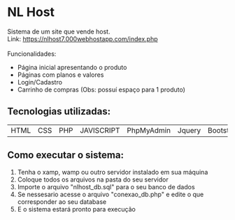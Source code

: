 # NL Host
Sistema de um site que vende host.
<br>Link: https://nlhost7.000webhostapp.com/index.php
<br><br>Funcionalidades:
+ Página inicial apresentando o produto
+ Páginas com planos e valores
+ Login/Cadastro
+ Carrinho de compras (Obs: possuí espaço para 1 produto)


## Tecnologias utilizadas:
<table>
  <tr>
    <td>HTML</td>
    <td>CSS</td>
    <td>PHP</td>
    <td>JAVISCRIPT</td>
    <td>PhpMyAdmin</td>
    <td>Jquery</td>
    <td>Bootstrap</td>
  </tr>

</table>

## Como executar o sistema:

1) Tenha o xamp, wamp ou outro servidor instalado em sua máquina
2) Coloque todos os arquivos na pasta do seu servidor
3) Importe o arquivo "nlhost_db.sql" para o seu banco de dados
4) Se nessesario acesse o arquivo "conexao_db.php" e edite o que corresponder ao seu database
5) E o sistema estará pronto para execução
